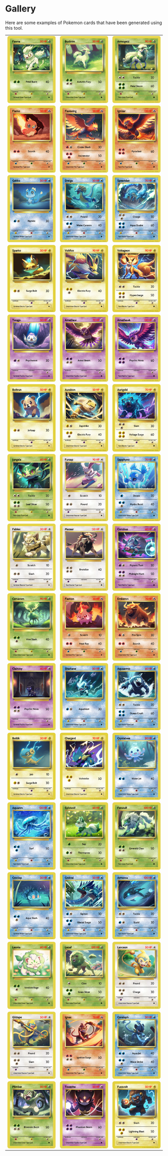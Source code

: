 # Gallery

Here are some examples of Pokemon cards that have been generated using this tool.

|                                           |                                           |                                               |
| ----------------------------------------- | ----------------------------------------- | --------------------------------------------- |
| ![fawna](renders/016_fawna.png)           | ![buckrim](renders/017_buckrim.png)       | ![armogeld](renders/018_armogeld.png)         |
| ![flamo](renders/026_flamo.png)           | ![flarewing](renders/027_flarewing.png)   | ![ignizar](renders/028_ignizar.png)           |
| ![011_gekko](renders/011_gekko.png)       | ![012_dreiga](renders/012_dreiga.png)     | ![013_spearidae](renders/013_spearidae.png)   |
| ![004_sparko](renders/004_sparko.png)     | ![005_voltfox](renders/005_voltfox.png)   | ![006_voltageon](renders/006_voltageon.png)   |
| ![038_twugo](renders/038_twugo.png)       | ![039_amethaw](renders/039_amethaw.png)   | ![040_amethawk](renders/040_amethawk.png)     |
| ![070_boltrun](renders/070_boltrun.png)   | ![071_aurabon](renders/071_aurabon.png)   | ![072_aurigold](renders/072_aurigold.png)     |
| ![069_jungala](renders/069_jungala.png)   | ![012_furzap](renders/012_furzap.png)     | ![008_sapphynx](renders/008_sapphynx.png)     |
| ![017_fablex](renders/017_fablex.png)     | ![054_mazaar](renders/054_mazaar.png)     | ![060_corvinus](renders/060_corvinus.png)     |
| ![058_cervarom](renders/058_cervarom.png) | ![113_flamon](renders/113_flamon.png)     | ![114_emberon](renders/114_emberon.png)       |
| ![110_clairvoy](renders/110_clairvoy.png) | ![103_sharkane](renders/103_sharkane.png) | ![104_aquaarmo](renders/104_aquaarmo.png)     |
| ![118_boltik](renders/118_boltik.png)     | ![119_chargard](renders/119_chargard.png) | ![056_crystalvee](renders/056_crystalvee.png) |
| ![057_aquarim](renders/057_aquarim.png)   | ![081_sylvwolf](renders/081_sylvwolf.png) | ![082_fenwulf](renders/082_fenwulf.png)       |
| ![066_croclop](renders/066_croclop.png)   | ![067_crokral](renders/067_crokral.png)   | ![046_armorca](renders/046_armorca.png)       |
| ![047_leonia](renders/047_leonia.png)     | ![048_leoaf](renders/048_leoaf.png)       | ![lanceon](renders/013_lanceon.png)           |
| ![001_gildape](renders/001_gildape.png)   | ![003_ignax](renders/003_ignax.png)       | ![006_coraloph](renders/006_coraloph.png)     |
| ![021_plimber](renders/021_plimber.png)   | ![011_towerite](renders/011_towerite.png) | ![009_fuzzvolt](renders/009_fuzzvolt.png)     |
